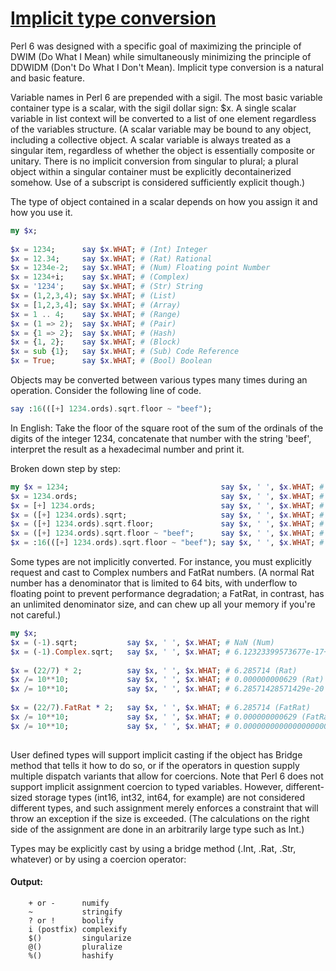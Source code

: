 [1]: https://rosettacode.org/wiki/Implicit_type_conversion

# [Implicit type conversion][1]

Perl 6 was designed with a specific goal of maximizing the principle of DWIM (Do What I Mean) while simultaneously minimizing the principle of DDWIDM (Don't Do What I Don't Mean). Implicit type conversion is a natural and basic feature.



Variable names in Perl 6 are prepended with a sigil.
The most basic variable container type is a scalar, with the sigil dollar sign: $x.
A single scalar variable in list context will be converted to a list of one element regardless of the variables structure.
(A scalar variable may be bound to any object, including a collective object.
A scalar variable is always treated as a singular item, regardless of whether the object is essentially composite or unitary.
There is no implicit conversion from singular to plural; a plural object within a singular container must be explicitly decontainerized somehow.
Use of a subscript is considered sufficiently explicit though.)



The type of object contained in a scalar depends on how you assign it and how you use it.

```raku
my $x;
 
$x = 1234;      say $x.WHAT; # (Int) Integer
$x = 12.34;     say $x.WHAT; # (Rat) Rational
$x = 1234e-2;   say $x.WHAT; # (Num) Floating point Number
$x = 1234+i;    say $x.WHAT; # (Complex)
$x = '1234';    say $x.WHAT; # (Str) String
$x = (1,2,3,4); say $x.WHAT; # (List)
$x = [1,2,3,4]; say $x.WHAT; # (Array)
$x = 1 .. 4;    say $x.WHAT; # (Range)
$x = (1 => 2);  say $x.WHAT; # (Pair)
$x = {1 => 2};  say $x.WHAT; # (Hash)
$x = {1, 2};    say $x.WHAT; # (Block)
$x = sub {1};   say $x.WHAT; # (Sub) Code Reference
$x = True;      say $x.WHAT; # (Bool) Boolean
```




Objects may be converted between various types many times during an operation. Consider the following line of code.

```raku
say :16(([+] 1234.ords).sqrt.floor ~ "beef");
```


In English: Take the floor of the square root of the sum of the ordinals of the digits of the integer 1234, concatenate that number with the string 'beef', interpret the result as a hexadecimal number and print it.



Broken down step by step:

```raku
my $x = 1234;                                  say $x, ' ', $x.WHAT; # 1234 (Int)
$x = 1234.ords;                                say $x, ' ', $x.WHAT; # 49 50 51 52 (List)
$x = [+] 1234.ords;                            say $x, ' ', $x.WHAT; # 202 (Int)
$x = ([+] 1234.ords).sqrt;                     say $x, ' ', $x.WHAT; # 14.2126704035519 (Num)
$x = ([+] 1234.ords).sqrt.floor;               say $x, ' ', $x.WHAT; # 14 (Int)
$x = ([+] 1234.ords).sqrt.floor ~ "beef";      say $x, ' ', $x.WHAT; # 14beef (Str)
$x = :16(([+] 1234.ords).sqrt.floor ~ "beef"); say $x, ' ', $x.WHAT; # 1359599 (Int)
```




Some types are not implicitly converted.
For instance, you must explicitly request and cast to Complex numbers and FatRat numbers.
(A normal Rat number has a denominator that is limited to 64 bits, with underflow to floating point to prevent performance degradation; a FatRat, in contrast, has an unlimited denominator size, and can chew up all your memory if you're not careful.)

```raku
my $x;
$x = (-1).sqrt;           say $x, ' ', $x.WHAT; # NaN (Num)
$x = (-1).Complex.sqrt;   say $x, ' ', $x.WHAT; # 6.12323399573677e-17+1i (Complex)
 
$x = (22/7) * 2;          say $x, ' ', $x.WHAT; # 6.285714 (Rat)
$x /= 10**10;             say $x, ' ', $x.WHAT; # 0.000000000629 (Rat)
$x /= 10**10;             say $x, ' ', $x.WHAT; # 6.28571428571429e-20 (Num)
 
$x = (22/7).FatRat * 2;   say $x, ' ', $x.WHAT; # 6.285714 (FatRat)
$x /= 10**10;             say $x, ' ', $x.WHAT; # 0.000000000629 (FatRat)
$x /= 10**10;             say $x, ' ', $x.WHAT; # 0.0000000000000000000629 (FatRat)
 
```


User defined types will support implicit casting if the object has Bridge method that tells it how to do so, or if the operators in question supply multiple dispatch variants that allow for coercions.
Note that Perl 6 does not support implicit assignment coercion to typed variables.
However, different-sized storage types (int16, int32, int64, for example) are not considered different types, and such assignment merely enforces a constraint that will throw an exception if the size is exceeded. (The calculations on the right side of the assignment are done in an arbitrarily large type such as Int.)



Types may be explicitly cast by using a bridge method (.Int, .Rat, .Str, whatever) or by using a coercion operator:


#### Output:
```
    + or -      numify
    ~           stringify
    ? or !      boolify
    i (postfix) complexify
    $()         singularize
    @()         pluralize
    %()         hashify
```